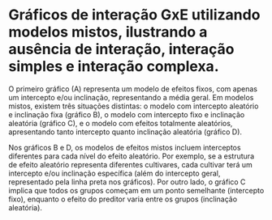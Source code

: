 # Gráficos de interação GxE utilizando modelos mistos, ilustrando a ausência de interação, interação simples e interação complexa.

O primeiro gráfico (A) representa um modelo de efeitos fixos, com apenas um intercepto e/ou inclinação, representando a média geral. Em modelos mistos, existem três situações distintas: o modelo com intercepto aleatório e inclinação fixa (gráfico B), o modelo com intercepto fixo e inclinação aleatória (gráfico C), e o modelo com efeitos totalmente aleatórios, apresentando tanto intercepto quanto inclinação
aleatória (gráfico D). 

Nos gráficos B e D, os modelos de efeitos mistos incluem interceptos diferentes para cada nível do efeito aleatório. Por exemplo, se a estrutura de efeito aleatório representa diferentes cultivares, cada cultivar terá um intercepto e/ou inclinação específica (além do intercepto geral, representado pela linha preta nos gráficos). Por outro lado, o gráfico C implica que todos os grupos começam em um ponto semelhante (intercepto fixo), enquanto o efeito do preditor varia entre os grupos (inclinação aleatória).
